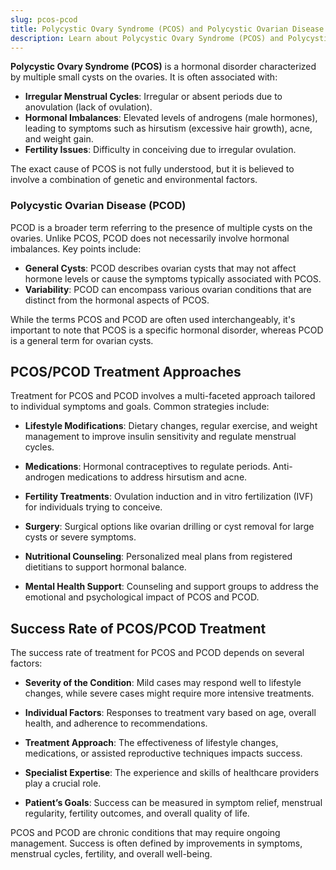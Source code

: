 ```yaml
---
slug: pcos-pcod
title: Polycystic Ovary Syndrome (PCOS) and Polycystic Ovarian Disease (PCOD)
description: Learn about Polycystic Ovary Syndrome (PCOS) and Polycystic Ovarian Disease (PCOD), including their symptoms, causes, and treatment options.
---
```


**Polycystic Ovary Syndrome (PCOS)** is a hormonal disorder characterized by multiple small cysts on the ovaries. It is often associated with:

- **Irregular Menstrual Cycles**: Irregular or absent periods due to anovulation (lack of ovulation).
- **Hormonal Imbalances**: Elevated levels of androgens (male hormones), leading to symptoms such as hirsutism (excessive hair growth), acne, and weight gain.
- **Fertility Issues**: Difficulty in conceiving due to irregular ovulation.

The exact cause of PCOS is not fully understood, but it is believed to involve a combination of genetic and environmental factors.

### Polycystic Ovarian Disease (PCOD)

PCOD is a broader term referring to the presence of multiple cysts on the ovaries. Unlike PCOS, PCOD does not necessarily involve hormonal imbalances. Key points include:

- **General Cysts**: PCOD describes ovarian cysts that may not affect hormone levels or cause the symptoms typically associated with PCOS.
- **Variability**: PCOD can encompass various ovarian conditions that are distinct from the hormonal aspects of PCOS.

While the terms PCOS and PCOD are often used interchangeably, it's important to note that PCOS is a specific hormonal disorder, whereas PCOD is a general term for ovarian cysts.

## PCOS/PCOD Treatment Approaches

Treatment for PCOS and PCOD involves a multi-faceted approach tailored to individual symptoms and goals. Common strategies include:
- **Lifestyle Modifications**:
Dietary changes, regular exercise, and weight management to improve insulin sensitivity and regulate menstrual cycles.
- **Medications**: Hormonal contraceptives to regulate periods. Anti-androgen medications to address hirsutism and acne.

- **Fertility Treatments**: Ovulation induction and in vitro fertilization (IVF) for individuals trying to conceive.

- **Surgery**: Surgical options like ovarian drilling or cyst removal for large cysts or severe symptoms.

- **Nutritional Counseling**: Personalized meal plans from registered dietitians to support hormonal balance.

- **Mental Health Support**: Counseling and support groups to address the emotional and psychological impact of PCOS and PCOD.

## Success Rate of PCOS/PCOD Treatment

The success rate of treatment for PCOS and PCOD depends on several factors:

- **Severity of the Condition**: Mild cases may respond well to lifestyle changes, while severe cases might require more intensive treatments.
  
- **Individual Factors**: Responses to treatment vary based on age, overall health, and adherence to recommendations.

- **Treatment Approach**: The effectiveness of lifestyle changes, medications, or assisted reproductive techniques impacts success.

- **Specialist Expertise**: The experience and skills of healthcare providers play a crucial role.

- **Patient’s Goals**: Success can be measured in symptom relief, menstrual regularity, fertility outcomes, and overall quality of life.

PCOS and PCOD are chronic conditions that may require ongoing management. Success is often defined by improvements in symptoms, menstrual cycles, fertility, and overall well-being.
